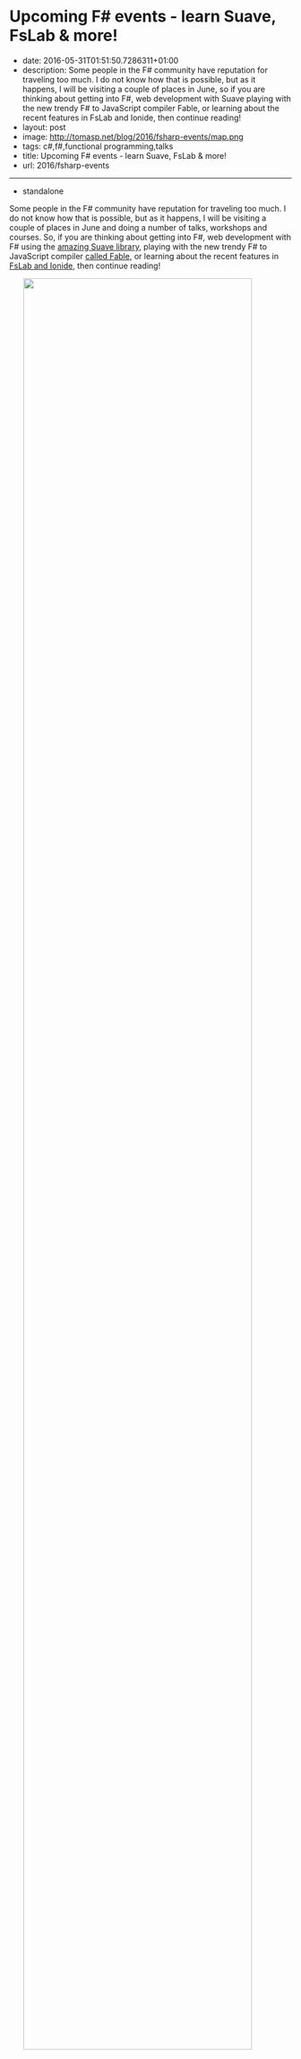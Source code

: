 Upcoming F# events - learn Suave, FsLab & more!
================================================

 - date: 2016-05-31T01:51:50.7286311+01:00
 - description: Some people in the F# community have reputation for traveling too much. I do not know how that is possible, but as it happens, I will be visiting a couple of places in June, so if you are thinking about getting into F#, web development with Suave playing with the new trendy F# to JavaScript compiler Fable, or learning about the recent features in FsLab and Ionide, then continue reading!
 - layout: post
 - image: http://tomasp.net/blog/2016/fsharp-events/map.png
 - tags: c#,f#,functional programming,talks
 - title: Upcoming F# events - learn Suave, FsLab & more!
 - url: 2016/fsharp-events

--------------------------------------------------------------------------------
 - standalone

Some people in the F# community have reputation for traveling too much. I do not know how that is
possible, but as it happens, I will be visiting a couple of places in June and doing a number of
talks, workshops and courses. So, if you are thinking about getting into F#, web development with
F# using the [amazing Suave library](http://suave.io), playing with the new trendy F# to JavaScript
compiler [called Fable](http://fsprojects.github.io/Fable), or learning about the recent
features in [FsLab and Ionide](https://twitter.com/fslaborg/status/728397249697488896), then
continue reading!

<img src="http://tomasp.net/blog/2016/fsharp-events/map.png" style="margin:0px 5% 20px 5%; width:90%" />

The map includes all my travels, but not all of the pins are for F# events. I'm visiting Prague
just to see my family (even though there is a [new awesome F# meetup there](http://www.fsharping.cz))
and my stop in Paris is attending [Symposium for the History and Philosophy of
Programming](http://www.hapoc.org/hapop3) (although we might still do something with the local F#
group too).

--------------------------------------------------------------------------------


Some people in the F# community have reputation for traveling too much. I do not know how that is
possible, but as it happens, I will be visiting a couple of places in June and doing a number of
talks, workshops and courses. So, if you are thinking about getting into F#, web development with
F# using the [amazing Suave library](http://suave.io), playing with the new trendy F# to JavaScript
compiler [called Fable](http://fsprojects.github.io/Fable), or learning about the recent
features in [FsLab and Ionide](https://twitter.com/fslaborg/status/728397249697488896), then
continue reading!

<img src="http://tomasp.net/blog/2016/fsharp-events/map.png" style="margin:0px 5% 20px 5%; width:90%" />

The map includes all my travels, but not all of the pins are for F# events. I'm visiting Prague
just to see my family (even though there is a [new awesome F# meetup there](http://www.fsharping.cz))
and my stop in Paris is attending [Symposium for the History and Philosophy of
Programming](http://www.hapoc.org/hapop3) (although we might still do something with the local F#
group too).

Workshops and trainings
-----------------------

I'm not going to say that one or two day F# event will make you an expert, but the [fsharpWorks
testimonials](http://fsharpworks.com/testimonials.html) say some very nice things about our trainings
and workshops. If you want to learn about F#, finance and web development, there are three upcoming
options.

### [Functional Web Development with F# and Suave](https://www.eventbrite.com/e/functional-web-development-with-f-and-suave-tickets-25477337402), 23 June, NYC

<img src="suave.png" style="float:left;width:100px;margin-top:30px" />
<div style="margin-left:110px">

One of the myths about F# and functional programming is that it is only good for complex
mathematics. This could not be further from truth and the [Suave project](http://suave.io)
enabled a lot of interesting use cases for F# on the web.

If you want to learn more, come to my hands-on F# workshop in New York! You'll learn about writing
asynchronous composable web servers and services with F#, but also about [more complex reactive
web applications](http://tomasp.net/blog/2015/happy-new-year-tweets/).

 - The workshop is on _June 23_ in [Jet.com](http://jet.com) offices in _New York_
 - [Register here](https://www.eventbrite.com/e/functional-web-development-with-f-and-suave-tickets-25477337402)
   or [drop me an email](mailto:tomas@tomasp.net) for group booking or diversity discounts

</div><div style="clear:both;"></div>

### [FastTrack to F# in London](http://fsharpworks.com/workshops/fast-track.html), 30 June, London

<img src="sm.gif" style="float:left;width:100px;margin-top:30px" />
<div style="margin-left:110px">

FastTrack to F# is our [acclaimed](http://fsharpworks.com/testimonials.html) F# training that covers
everything ranging from the F# syntax and essential functional ideas to more advanced F# concepts.

In just two days, we'll look at a number of practical F# applications in areas such as data anlytics,
domain driven design, testing, asynchronous programming and concurrency.

 - The course is [at SkillsMatter](https://skillsmatter.com/courses/473-tomas-petricek-phil-trelford-fast-track-to-fsharp) in _London_ on _30 June - 1 July_
 - [Drop me an email](mailto:tomas@tomasp.net) to get 10% discount or for in-house trainings

</div><div style="clear:both;"></div>

### [F# and Functional Programming in Finance](http://fsharpworks.com/workshops/finance.html), starting 6 June, Online

<img src="quantshub.jpg" style="float:left;width:80px;margin:10px;margin-top:40px" />
<div style="margin-left:110px">

If you are not close to London and New York, you can attend an online F# in finance training that
we did together with [QuantsHub](http://quantshub.com/content/f-and-functional-programming-finance).
This is 6-lecture course that you can take over 6 months, or at your own pace.

The course starts from
F# basics and focuses on topics relevant for financial computing with F# such as analyzing data
with FsLab, building domain-specific languages and integrating F# with larger .NET systems.

 - [Register at QuantsHub](http://quantshub.com/content/f-and-functional-programming-finance) for
   the self-paced or the 6-month version
 - [Drop me an email](mailto:tomas@tomasp.net) for in-house training requests

</div><div style="clear:both;"></div>

Conference and user-group talks
-------------------------------

Aside from the 3 workshops or trainings, I'll be also speaking at a couple of conferences and
user group events during the trip. I'm very happy to be coming to NDC Oslo again. It is a fun
conference and they also produce awesome recordings - you can catch some of the past talks by
[me and my fellow fsharpWorks colleagues here](fsharpworks.com/materials.html).

Aside from NDC and user groups, I'll be presenting [a paper on F# Data](http://tomasp.net/academic/papers/fsharp-data/)
at the [PLDI 2016 conference](http://conf.researchr.org/home/pldi-2016) in Santa Barbara and
I'll be attending [Symposium for the History and Philosophy of Programming](http://www.hapoc.org/hapop3).
As you can see [from a few of my blog posts](http://tomasp.net/blog/tag/philosophy/), this is a
recent interest of mine.

### [NDC Oslo: Data analysis with F#](http://ndcoslo.com/talk/analysing-big-time-series-data-in-the-cloud/), 10 June, Oslo

<img src="ndc.jpg" style="float:left;width:100px" />
<div style="margin-left:110px">

I'll be coming to NDC Oslo again, this time talking about some of the new technologies in
[FsLab](http://fslab.org), [Ionide](http://ionide.io) and [MBrace](http://www.mbrace.io/). You'll
see how F# lets you nicely scale the interactive and explorative programming style that makes
it so powerful from small data you can process locally to Big Data computations in the cloud.

</div><div style="clear:both;"></div>

### [F# SF: Celebrating New Year's eve with Suave](http://www.meetup.com/sfsharp/events/231315137/), 14 June, San Francisco

<img src="sfsharp.png" style="float:left;width:100px" />
<div style="margin-left:110px">

I'll talk about a [fun project I did for New Year's eve](http://tomasp.net/blog/2015/happy-new-year-tweets/),
which tracks Happy New Year messages from all over the world on Twitter. The project was done using
[Suave](http://suave.io) and F# agents and it is a fun example of reactive and asynchronous web application.
If you are interested in reactive programming and web, this talk is for you!

</div><div style="clear:both;"></div>

### [F# Portland: Hacking web with Suave and Fable](http://www.meetup.com/Portland-F-Meetup-Group/), 20 June, Portland

<img src="fsharp.jpg" style="float:left;width:80px;margin:10px;" />
<div style="margin-left:110px">

We are also planning an event at the F# meetup in Portland. This will be more hands-on and we will be
looking at all the new web libraries and tools that are available for F#. Aside from the
[Suave](http://suave.io) web server, we will also look at [Fable](http://fsprojects.github.io/Fable)
which is a new F# to JavaScript compiler that integrates nicely with the modern JS ecosystem.

</div><div style="clear:both;"></div>

### [Haskell NYC: Coeffects & Context-aware programming](http://www.meetup.com/NY-Haskell/), 22 June, NYC

<img src="bindny.jpg" style="float:left;width:80px;margin:30px 10px 10px 10px" />
<div style="margin-left:110px">

While in New York, I will be also visiting the [Haskell user group](http://www.meetup.com/NY-Haskell/)
to talk about my work on [coeffects](http://tomasp.net/coeffects). The details will appear on the
meetup page soon. Coeffects are the topic of my PhD thesis - it is a theory of capturing context
(say, physical context such as GPS sensors or printers) in programming languages. The formal model
of coeffects uses _comonads_, so even though I'm not an active Haskell programmer, this sounds
like a good fit for the Haskell meetup! In the meantime, check out my [interactive web page on
coeffects](http://tomasp.net/coeffects).

</div><div style="clear:both;"></div>